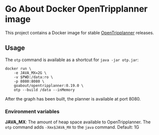 Go About Docker OpenTripplanner image
=====================================

This project contains a Docker image for stable
[OpenTripplanner](http://opentripplanner.org) releases.

## Usage

The `otp` command is available as a shortcut for `java -jar otp.jar`:

    docker run \
        -e JAVA_MX=2G \
        -v $PWD:/data:ro \
        -p 8080:8080 \
        goabout/opentripplanner:0.19.0 \
        otp --build /data --inMemory

After the graph has been built, the planner is available at port 8080.

### Environment variables

**JAVA_MX**: The amount of heap space available to OpenTripplanner. The `otp`
             command adds `-Xmx$JAVA_MX` to the `java` command. Default: 1G
